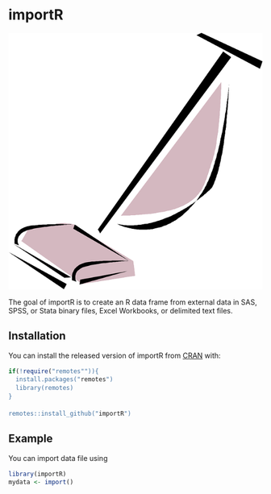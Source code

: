 # importR

![](vacuum.png)

The goal of importR is to create an R data frame from external data in
SAS, SPSS, or Stata binary files, Excel Workbooks, or delimited text files.

## Installation

You can install the released version of importR from [CRAN](https://CRAN.R-project.org) with:

``` r
if(!require("remotes"")){
  install.packages("remotes")
  library(remotes)
}

remotes::install_github("importR")
```

## Example

You can import data file using

``` r
library(importR)
mydata <- import()
```

